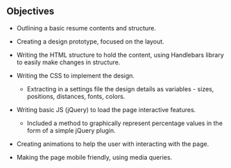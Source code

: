 ## Objectives

  * Outlining a basic resume contents and structure.

  * Creating a design prototype, focused on the layout.

  * Writing the HTML structure to hold the content, using Handlebars library to easily make changes in structure.

  * Writing the CSS to implement the design.

    * Extracting in a settings file the design details as variables - sizes, positions, distances, fonts, colors.

  * Writing basic JS (jQuery) to load the page interactive features.

    * Included a method to graphically represent percentage values in the form of a simple jQuery plugin.

  * Creating animations to help the user with interacting with the page.

  * Making the page mobile friendly, using media queries.
